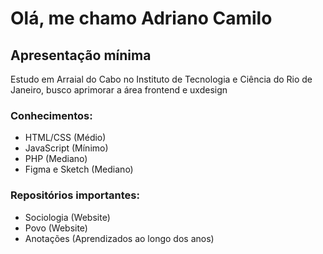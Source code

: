 # Olá, me chamo Adriano Camilo
## Apresentação mínima

Estudo em Arraial do Cabo no Instituto de Tecnologia e Ciência do Rio de Janeiro, busco aprimorar a área frontend e uxdesign

### Conhecimentos:
- HTML/CSS (Médio) 
- JavaScript (Mínimo)
- PHP (Mediano)
- Figma e Sketch (Mediano)

### Repositórios importantes:
- Sociologia (Website)
- Povo (Website)
- Anotações (Aprendizados ao longo dos anos)
